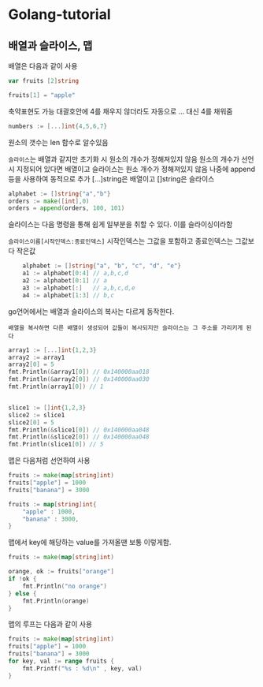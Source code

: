 # Golang-tutorial


## 배열과 슬라이스, 맵

배열은 다음과 같이 사용

```go
var fruits [2]string

fruits[1] = "apple"

```

축약표현도 가능 대괄호안에 4를 채우지 않더라도
자동으로 ... 대신 4를 채워줌

```go
numbers := [...]int{4,5,6,7}
```

원소의 갯수는 len 함수로 알수있음


`슬라이스`는 배열과 같지만 초기화 시 원소의 개수가 정해져있지 않음
원소의 개수가 선언 시 지정되어 있다면 배열이고 슬라이스는 원소 개수가 정해져있지 않음
나중에 append 등을 사용하여 동적으로 추가
[...]string은 배열이고 []string은 슬라이스

```go
alphabet := []string{"a","b"}
orders := make([int],0)
orders = append(orders, 100, 101)
```
슬라이스는 다음 명령을 통해 쉽게 일부분을 취할 수 있다. 이를 슬라이싱이라함

`슬라이스이름[시작인덱스:종료인덱스]` 시작인덱스는 그값을 포함하고 종료인덱스는 그값보다 작은값

```go
	alphabet := []string{"a", "b", "c", "d", "e"}
	a1 := alphabet[0:4] // a,b,c,d
	a2 := alphabet[0:1] // a
	a3 := alphabet[:]   // a,b,c,d,e
	a4 := alphabet[1:3] // b,c
```    

go언어에서는 배열과 슬라이스의 복사는 다르게 동작한다.

`배열을 복사하면 다른 배열이 생성되어 값들이 복사되지만 슬라이스는 그 주소를 가리키게 된다`

```go
array1 := [...]int{1,2,3}
array2 := array1
array2[0] = 5
fmt.Println(&array1[0]) // 0x140000aa018
fmt.Println(&array2[0]) // 0x140000aa030
fmt.Println(array1[0]) // 1


slice1 := []int{1,2,3}
slice2 := slice1
slice2[0] = 5
fmt.Println(&slice1[0]) // 0x140000aa048
fmt.Println(&slice2[0]) // 0x140000aa048
fmt.Println(slice1[0]) // 5
```


맵은 다음처럼 선언하여 사용

```go
fruits := make(map[string]int)
fruits["apple"] = 1000
fruits["banana"] = 3000

fruits := map[string]int{
    "apple" : 1000,
    "banana" : 3000,
}
```

맵에서 key에 해당하는 value를 가져올땐 보통 이렇게함.

```go
fruits := make(map[string]int)

orange, ok := fruits["orange"]
if !ok {
    fmt.Println("no orange")
} else {
    fmt.Println(orange)
}
```

맵의 루프는 다음과 같이 사용

```go
fruits := make(map[string]int)
fruits["apple"] = 1000
fruits["banana"] = 3000
for key, val := range fruits {
    fmt.Printf("%s : %d\n" , key, val)
}
```